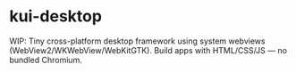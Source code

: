 # kui-desktop
WIP: Tiny cross-platform desktop framework using system webviews (WebView2/WKWebView/WebKitGTK). Build apps with HTML/CSS/JS — no bundled Chromium.
